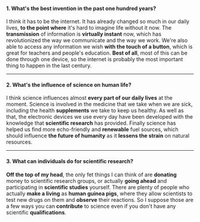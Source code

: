 #### 1. What's the best invention in the past one hundred years?
I think it has to be the internet. It has already changed so much in our daily lives, **to the point where** it's hard to imagine life without it now. The **transmission** of information is **virtually instant** now, which has revolutionized the way we communicate and the way we work. We're also able to access any information we wish **with the touch of a button**, which is great for teachers and people's education. **Best of all**, most of this can be done through one device, so the internet is probably the most important thing to happen in the last century.

---
#### 2. What's the influence of science on human life?
I think science influences almost **every part of our daily lives** at the moment. Science is involved in the medicine that we take when we are sick, including the health **supplements** we take to keep us healthy. As well as that, the electronic devices we use every day have been developed with the knowledge that **scientific research** has provided. Finally science has helped us find more echo-friendly and **renewable** fuel sources, which should influence **the future of humanity** as it **lessens the strain** on natural resources.

---
#### 3. What can individuals do for scientific research?
**Off the top of my head**, the only fet things I can think of are **donating** money to scientific research groups, or actually **going ahead** and participating in **scientific studies** yourself. There are plenty of people who actually **make a living** as **human guinea pigs**, where they allow scientists to test new drugs on them and **observe** their reactions. So I suppose those are a few ways you can **contribute** to science even if you don't have any scientific **qualifications**.